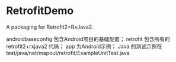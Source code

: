 # RetrofitDemo
A packaging for Retrofit2+RxJava2.

androidbaseconfig 包含Android项目的基础配置；
retrofit 包含所有的 retrofit2+rxjava2 代码；
app 为Android示例；
Java 的测试示例在 test/java/net/mapout/retrofit/ExampleUnitTest.java
